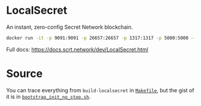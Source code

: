 # LocalSecret
An instant, zero-config Secret Network blockchain.

```bash
docker run -it -p 9091:9091 -p 26657:26657 -p 1317:1317 -p 5000:5000 --name localsecret ghcr.io/scrtlabs/localsecret
```

Full docs: https://docs.scrt.network/dev/LocalSecret.html

# Source

You can trace everything from `build-localsecret` in [`Makefile`](https://github.com/scrtlabs/SecretNetwork/blob/master/Makefile), but the gist of it is in [`bootstrap_init_no_stop.sh`](https://github.com/scrtlabs/SecretNetwork/blob/master/deployment/docker/devimage/bootstrap_init_no_stop.sh).
